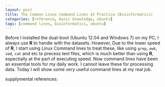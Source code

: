 ```yaml
---
layout: post
title: The Common Linux Command Lines at Practice (Bioinformatics)
categories: [reference, basic knowledge, ubuntu]
tags: [command lines, bioinformatics, ubuntu]
---
```


Before I installed the dual-boot (Ubuntu 12.04 and Windows 7) on my PC, I always use **R** to handle with the datasets. However, Due to the lower speed of **R**, I start using Linux Command lines to treat these, like using ```grep```, ```awk```, ```sed```, ```cat``` and etc to precess text files, which is much better than using **R**, espectially at the part of executing speed. Now command lines have been an essential tools for my daily work. I cannot leave these for processing data. Today I will
show some very useful command lines at my real job.

supplymental references:
